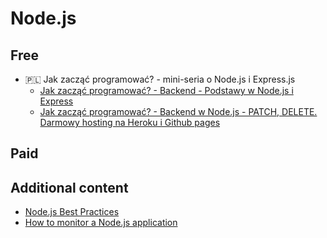 # Node.js 

## Free
- 🇵🇱 Jak zacząć programować? - mini-seria o Node.js i Express.js
    - [Jak zacząć programować? - Backend - Podstawy w Node.js i Express](https://www.youtube.com/watch?v=Oc9hbOL0_nk)
    - [Jak zacząć programować? - Backend w Node.js - PATCH, DELETE. Darmowy hosting na Heroku i Github pages](https://www.youtube.com/watch?v=TCjpRrIpZQ4)

## Paid

## Additional content 
- [Node.js Best Practices](https://github.com/goldbergyoni/nodebestpractices)
- [How to monitor a Node.js application](https://newrelic.com/blog/best-practices/nodejs-application-monitoring?utm_source=javascript-weekly&utm_medium=community&utm_campaign=global-fy23-q2-nodejs-application-monitoring)
